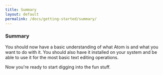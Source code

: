 ```yaml
---
title: Summary
layout: default
permalink: /docs/getting-started/summary/
---
```

### Summary

You should now have a basic understanding of what Atom is and what you want to do with it. You should also have it installed on your system and be able to use it for the most basic text editing operations.

Now you're ready to start digging into the fun stuff.
